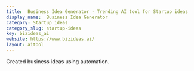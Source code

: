 ```yaml
---
title:  Business Idea Generator - Trending AI tool for Startup ideas
display_name:  Business Idea Generator
category: Startup ideas
category_slug: startup-ideas
key: bizideas_ai
website: https://www.bizideas.ai/
layout: aitool
---
```


Created business ideas using automation.
